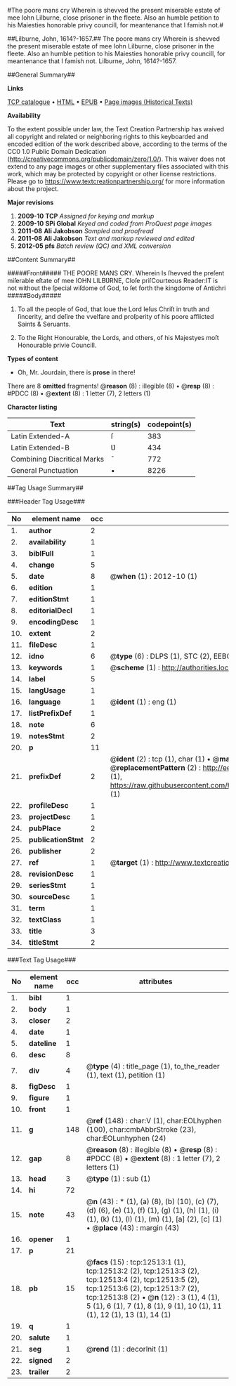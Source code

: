 #The poore mans cry Wherein is shevved the present miserable estate of mee Iohn Lilburne, close prisoner in the fleete. Also an humble petition to his Maiesties honorable privy councill, for meantenance that I famish not.#

##Lilburne, John, 1614?-1657.##
The poore mans cry Wherein is shevved the present miserable estate of mee Iohn Lilburne, close prisoner in the fleete. Also an humble petition to his Maiesties honorable privy councill, for meantenance that I famish not.
Lilburne, John, 1614?-1657.

##General Summary##

**Links**

[TCP catalogue](http://www.ota.ox.ac.uk/tcp/)  • 
[HTML](http://tei.it.ox.ac.uk/tcp/Texts-HTML/free/A05/A05466.html)  • 
[EPUB](http://tei.it.ox.ac.uk/tcp/Texts-EPUB/free/A05/A05466.epub) • 
[Page images (Historical Texts)](https://historicaltexts.jisc.ac.uk/eebo-99847476e)

**Availability**

To the extent possible under law, the Text Creation Partnership has waived all copyright and related or neighboring rights to this keyboarded and encoded edition of the work described above, according to the terms of the CC0 1.0 Public Domain Dedication (http://creativecommons.org/publicdomain/zero/1.0/). This waiver does not extend to any page images or other supplementary files associated with this work, which may be protected by copyright or other license restrictions. Please go to https://www.textcreationpartnership.org/ for more information about the project.

**Major revisions**

1. __2009-10__ __TCP__ *Assigned for keying and markup*
1. __2009-10__ __SPi Global__ *Keyed and coded from ProQuest page images*
1. __2011-08__ __Ali Jakobson__ *Sampled and proofread*
1. __2011-08__ __Ali Jakobson__ *Text and markup reviewed and edited*
1. __2012-05__ __pfs__ *Batch review (QC) and XML conversion*

##Content Summary##

#####Front#####
THE POORE MANS CRY. Wherein Is ſhevved the preſent miſerable eſtate of mee IOHN LILBƲRNE, Cloſe priſCourteous Reader:IT is not without the ſpecial wiſdome of God, to ſet forth the kingdome of Antichri
#####Body#####

1. To all the people of God, that loue the Lord Ieſus Chriſt in truth and ſincerity, and deſire the vvelfare and proſperity of his poore afflicted Saints & Seruants.

1. To the Right Honourable, the Lords, and others, of his Majestyes moſt Honourable privie Councill.

**Types of content**

  * Oh, Mr. Jourdain, there is **prose** in there!

There are 8 **omitted** fragments! 
 @__reason__ (8) : illegible (8)  •  @__resp__ (8) : #PDCC (8)  •  @__extent__ (8) : 1 letter (7), 2 letters (1)

**Character listing**


|Text|string(s)|codepoint(s)|
|---|---|---|
|Latin Extended-A|ſ|383|
|Latin Extended-B|Ʋ|434|
|Combining             Diacritical Marks|̄|772|
|General Punctuation|•|8226|

##Tag Usage Summary##

###Header Tag Usage###

|No|element name|occ|attributes|
|---|---|---|---|
|1.|__author__|2||
|2.|__availability__|1||
|3.|__biblFull__|1||
|4.|__change__|5||
|5.|__date__|8| @__when__ (1) : 2012-10 (1)|
|6.|__edition__|1||
|7.|__editionStmt__|1||
|8.|__editorialDecl__|1||
|9.|__encodingDesc__|1||
|10.|__extent__|2||
|11.|__fileDesc__|1||
|12.|__idno__|6| @__type__ (6) : DLPS (1), STC (2), EEBO-CITATION (1), PROQUEST (1), VID (1)|
|13.|__keywords__|1| @__scheme__ (1) : http://authorities.loc.gov/ (1)|
|14.|__label__|5||
|15.|__langUsage__|1||
|16.|__language__|1| @__ident__ (1) : eng (1)|
|17.|__listPrefixDef__|1||
|18.|__note__|6||
|19.|__notesStmt__|2||
|20.|__p__|11||
|21.|__prefixDef__|2| @__ident__ (2) : tcp (1), char (1)  •  @__matchPattern__ (2) : ([0-9\-]+):([0-9IVX]+) (1), (.+) (1)  •  @__replacementPattern__ (2) : http://eebo.chadwyck.com/downloadtiff?vid=$1&page=$2 (1), https://raw.githubusercontent.com/textcreationpartnership/Texts/master/tcpchars.xml#$1 (1)|
|22.|__profileDesc__|1||
|23.|__projectDesc__|1||
|24.|__pubPlace__|2||
|25.|__publicationStmt__|2||
|26.|__publisher__|2||
|27.|__ref__|1| @__target__ (1) : http://www.textcreationpartnership.org/docs/. (1)|
|28.|__revisionDesc__|1||
|29.|__seriesStmt__|1||
|30.|__sourceDesc__|1||
|31.|__term__|1||
|32.|__textClass__|1||
|33.|__title__|3||
|34.|__titleStmt__|2||


###Text Tag Usage###

|No|element name|occ|attributes|
|---|---|---|---|
|1.|__bibl__|1||
|2.|__body__|1||
|3.|__closer__|2||
|4.|__date__|1||
|5.|__dateline__|1||
|6.|__desc__|8||
|7.|__div__|4| @__type__ (4) : title_page (1), to_the_reader (1), text (1), petition (1)|
|8.|__figDesc__|1||
|9.|__figure__|1||
|10.|__front__|1||
|11.|__g__|148| @__ref__ (148) : char:V (1), char:EOLhyphen (100), char:cmbAbbrStroke (23), char:EOLunhyphen (24)|
|12.|__gap__|8| @__reason__ (8) : illegible (8)  •  @__resp__ (8) : #PDCC (8)  •  @__extent__ (8) : 1 letter (7), 2 letters (1)|
|13.|__head__|3| @__type__ (1) : sub (1)|
|14.|__hi__|72||
|15.|__note__|43| @__n__ (43) : * (1), (a) (8), (b) (10), (c) (7), (d) (6), (e) (1), (f) (1), (g) (1), (h) (1), (i) (1), (k) (1), (l) (1), (m) (1), [a] (2), [c] (1)  •  @__place__ (43) : margin (43)|
|16.|__opener__|1||
|17.|__p__|21||
|18.|__pb__|15| @__facs__ (15) : tcp:12513:1 (1), tcp:12513:2 (2), tcp:12513:3 (2), tcp:12513:4 (2), tcp:12513:5 (2), tcp:12513:6 (2), tcp:12513:7 (2), tcp:12513:8 (2)  •  @__n__ (12) : 3 (1), 4 (1), 5 (1), 6 (1), 7 (1), 8 (1), 9 (1), 10 (1), 11 (1), 12 (1), 13 (1), 14 (1)|
|19.|__q__|1||
|20.|__salute__|1||
|21.|__seg__|1| @__rend__ (1) : decorInit (1)|
|22.|__signed__|2||
|23.|__trailer__|2||
